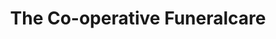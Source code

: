 ---
title: "The Co-operative Funeralcare"
url: /derby/the-co-operative-funeralcare-2/
shop: funeral directors
---